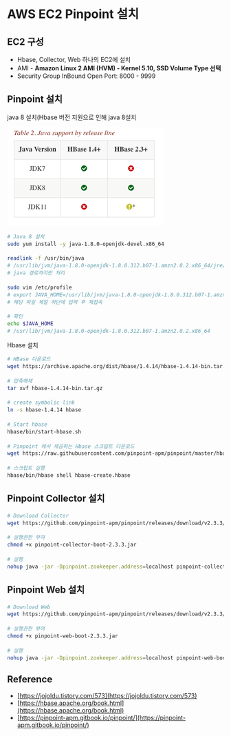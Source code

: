 # AWS EC2 Pinpoint 설치

## EC2 구성
* Hbase, Collector, Web 하나의 EC2에 설치
* AMI - **Amazon Linux 2 AMI (HVM) - Kernel 5.10, SSD Volume Type 선택**
* Security Group InBound Open Port: 8000 - 9999

## Pinpoint 설치
java 8 설치(Hbase 버전 지원으로 인해 java 8설치

![images/java-support-by-release-line.png](images/java-support-by-release-line.png)

```bash
# Java 8 설치
sudo yum install -y java-1.8.0-openjdk-devel.x86_64

readlink -f /usr/bin/java
# /usr/lib/jvm/java-1.8.0-openjdk-1.8.0.312.b07-1.amzn2.0.2.x86_64/jre/bin/java
# java 경로까지만 처리

sudo vim /etc/profile
# export JAVA_HOME=/usr/lib/jvm/java-1.8.0-openjdk-1.8.0.312.b07-1.amzn2.0.2.x86_64
# 해당 파일 제일 하단에 입력 후 재접속

# 확인
echo $JAVA_HOME
# /usr/lib/jvm/java-1.8.0-openjdk-1.8.0.312.b07-1.amzn2.0.2.x86_64

```

Hbase 설치

```bash
# HBase 다운로드
wget https://archive.apache.org/dist/hbase/1.4.14/hbase-1.4.14-bin.tar.gz

# 압축해제
tar xvf hbase-1.4.14-bin.tar.gz

# create symbolic link
ln -s hbase-1.4.14 hbase

# Start hbase
hbase/bin/start-hbase.sh

# Pinpoint 에서 제공하는 Hbase 스크립트 다운로드
wget https://raw.githubusercontent.com/pinpoint-apm/pinpoint/master/hbase/scripts/hbase-create.hbase

# 스크립트 실행
hbase/bin/hbase shell hbase-create.hbase
```

## Pinpoint Collector 설치

```bash
# Download Collector 
wget https://github.com/pinpoint-apm/pinpoint/releases/download/v2.3.3/pinpoint-collector-boot-2.3.3.jar

# 실행권한 부여
chmod +x pinpoint-collector-boot-2.3.3.jar

# 실행
nohup java -jar -Dpinpoint.zookeeper.address=localhost pinpoint-collector-boot-2.3.3.jar >/dev/null 2>&1 &
```

## Pinpoint Web 설치

```bash
# Download Web
wget https://github.com/pinpoint-apm/pinpoint/releases/download/v2.3.3/pinpoint-web-boot-2.3.3.jar

# 실행권한 부여
chmod +x pinpoint-web-boot-2.3.3.jar

# 실행
nohup java -jar -Dpinpoint.zookeeper.address=localhost pinpoint-web-boot-2.3.3.jar >/dev/null 2>&1 &
```

## Reference
* [https://jojoldu.tistory.com/573](https://jojoldu.tistory.com/573)
* [https://hbase.apache.org/book.html](https://hbase.apache.org/book.html)
* [https://pinpoint-apm.gitbook.io/pinpoint/](https://pinpoint-apm.gitbook.io/pinpoint/)